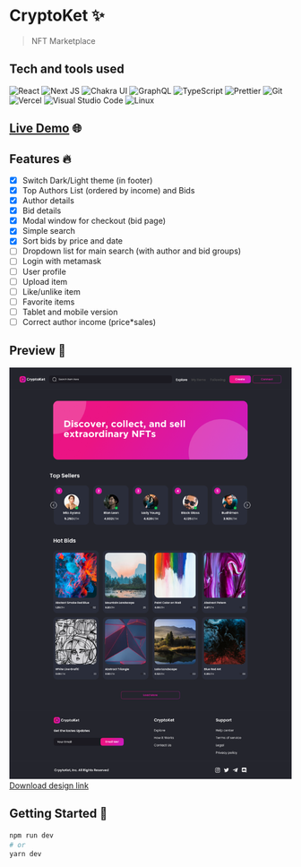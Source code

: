 # CryptoKet ✨

> NFT Marketplace

## Tech and tools used

![React](https://img.shields.io/badge/react-%2320232a.svg?style=for-the-badge&logo=react&logoColor=%2361DAFB) ![Next JS](https://img.shields.io/badge/Next-black?style=for-the-badge&logo=next.js&logoColor=white) ![Chakra UI](https://img.shields.io/badge/-Chakra-319795?style=for-the-badge&logo=chakraui&logoColor=white) ![GraphQL](https://img.shields.io/badge/-GraphQL-E10098?style=for-the-badge&logo=graphql&logoColor=white) ![TypeScript](https://img.shields.io/badge/typescript-%23007ACC.svg?style=for-the-badge&logo=typescript&logoColor=white) ![Prettier](https://img.shields.io/badge/-Prettier-F7B93E?style=for-the-badge&logo=prettier&logoColor=black) ![Git](https://img.shields.io/badge/-git-F05032?style=for-the-badge&logo=git&logoColor=white) ![Vercel](https://img.shields.io/badge/-Vercel-000000?style=for-the-badge&logo=vercel&logoColor=white) ![Visual Studio Code](https://img.shields.io/badge/-Visual%20Studio%20Code-007ACC?style=for-the-badge&logo=visual-studio-code&logoColor=white) ![Linux](https://img.shields.io/badge/-Linux-FCC624?style=for-the-badge&logo=linux&logoColor=black)

## [Live Demo](https://cryptoket.vercel.app) 🌐

## Features 🔥

- [x] Switch Dark/Light theme (in footer)
- [x] Top Authors List (ordered by income) and Bids
- [x] Author details
- [x] Bid details
- [x] Modal window for checkout (bid page)
- [x] Simple search
- [x] Sort bids by price and date
- [ ] Dropdown list for main search (with author and bid groups)
- [ ] Login with metamask
- [ ] User profile
- [ ] Upload item
- [ ] Like/unlike item
- [ ] Favorite items
- [ ] Tablet and mobile version
- [ ] Correct author income (price\*sales)

## Preview 👀

![Home Page Preview](/design/Home.png)
[Download design link](https://ui8.net/astikayasa/products/cryptoket---nft-marketplace-ui-kit)

## Getting Started 🦄

```bash
npm run dev
# or
yarn dev
```
